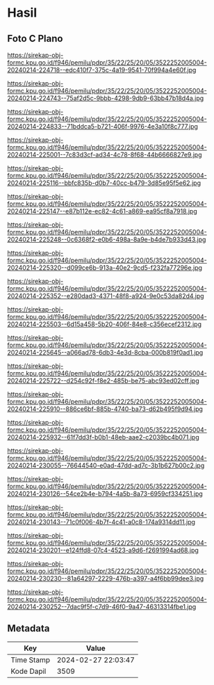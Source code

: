 # Hasil

## Foto C Plano

https://sirekap-obj-formc.kpu.go.id/f946/pemilu/pdpr/35/22/25/20/05/3522252005004-20240214-224718--edc410f7-375c-4a19-9541-70f994a4e60f.jpg

https://sirekap-obj-formc.kpu.go.id/f946/pemilu/pdpr/35/22/25/20/05/3522252005004-20240214-224743--75af2d5c-9bbb-4298-9db9-63bb47b18d4a.jpg

https://sirekap-obj-formc.kpu.go.id/f946/pemilu/pdpr/35/22/25/20/05/3522252005004-20240214-224833--71bddca5-b721-406f-9976-4e3a10f8c777.jpg

https://sirekap-obj-formc.kpu.go.id/f946/pemilu/pdpr/35/22/25/20/05/3522252005004-20240214-225001--7c83d3cf-ad34-4c78-8f68-44b6666827e9.jpg

https://sirekap-obj-formc.kpu.go.id/f946/pemilu/pdpr/35/22/25/20/05/3522252005004-20240214-225116--bbfc835b-d0b7-40cc-b479-3d85e95f5e62.jpg

https://sirekap-obj-formc.kpu.go.id/f946/pemilu/pdpr/35/22/25/20/05/3522252005004-20240214-225147--e87b112e-ec82-4c61-a869-ea95cf8a7918.jpg

https://sirekap-obj-formc.kpu.go.id/f946/pemilu/pdpr/35/22/25/20/05/3522252005004-20240214-225248--0c6368f2-e0b6-498a-8a9e-b4de7b933d43.jpg

https://sirekap-obj-formc.kpu.go.id/f946/pemilu/pdpr/35/22/25/20/05/3522252005004-20240214-225320--d099ce6b-913a-40e2-9cd5-f232fa77296e.jpg

https://sirekap-obj-formc.kpu.go.id/f946/pemilu/pdpr/35/22/25/20/05/3522252005004-20240214-225352--e280dad3-4371-48f8-a924-9e0c53da82d4.jpg

https://sirekap-obj-formc.kpu.go.id/f946/pemilu/pdpr/35/22/25/20/05/3522252005004-20240214-225503--6d15a458-5b20-406f-84e8-c356ecef2312.jpg

https://sirekap-obj-formc.kpu.go.id/f946/pemilu/pdpr/35/22/25/20/05/3522252005004-20240214-225645--a066ad78-6db3-4e3d-8cba-000b819f0ad1.jpg

https://sirekap-obj-formc.kpu.go.id/f946/pemilu/pdpr/35/22/25/20/05/3522252005004-20240214-225722--d254c92f-f8e2-485b-be75-abc93ed02cff.jpg

https://sirekap-obj-formc.kpu.go.id/f946/pemilu/pdpr/35/22/25/20/05/3522252005004-20240214-225910--886ce6bf-885b-4740-ba73-d62b495f9d94.jpg

https://sirekap-obj-formc.kpu.go.id/f946/pemilu/pdpr/35/22/25/20/05/3522252005004-20240214-225932--61f7dd3f-b0b1-48eb-aae2-c2039bc4b071.jpg

https://sirekap-obj-formc.kpu.go.id/f946/pemilu/pdpr/35/22/25/20/05/3522252005004-20240214-230055--76644540-e0ad-47dd-ad7c-3b1b627b00c2.jpg

https://sirekap-obj-formc.kpu.go.id/f946/pemilu/pdpr/35/22/25/20/05/3522252005004-20240214-230126--54ce2b4e-b794-4a5b-8a73-6959cf334251.jpg

https://sirekap-obj-formc.kpu.go.id/f946/pemilu/pdpr/35/22/25/20/05/3522252005004-20240214-230143--71c0f006-4b7f-4c41-a0c8-174a9314dd11.jpg

https://sirekap-obj-formc.kpu.go.id/f946/pemilu/pdpr/35/22/25/20/05/3522252005004-20240214-230201--e124ffd8-07c4-4523-a9d6-f2691994ad68.jpg

https://sirekap-obj-formc.kpu.go.id/f946/pemilu/pdpr/35/22/25/20/05/3522252005004-20240214-230230--81a64297-2229-476b-a397-a4f6bb99dee3.jpg

https://sirekap-obj-formc.kpu.go.id/f946/pemilu/pdpr/35/22/25/20/05/3522252005004-20240214-230252--7dac9f5f-c7d9-46f0-9a47-46313314fbe1.jpg


## Metadata

| Key        | Value               |
| ---------- | ------------------- |
| Time Stamp | 2024-02-27 22:03:47 |
| Kode Dapil | 3509                |



